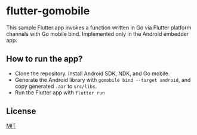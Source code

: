 # flutter-gomobile
This sample Flutter app invokes a function written in Go via Flutter platform channels with Go mobile bind. Implemented only in the Android embedder app.

## How to run the app?

- Clone the repository. Install Android SDK, NDK, and Go mobile.
- Generate the Android library with `gomobile bind --target android`, and copy generated `.aar` to `src/libs`.
- Run the Flutter app with `flutter run`

## License
[MIT](LICENSE)
